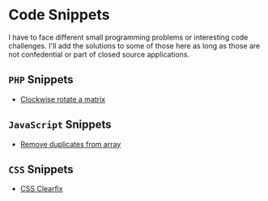 # Code Snippets
I have to face different small programming problems or interesting code challenges. I'll add the solutions to some of those here as long as those are not confedential or part of closed source applications.

## `PHP` Snippets
* [Clockwise rotate a matrix](https://github.com/ghumkumar/code_snippets/blob/master/matrix_rotate_clockwise.php)

## `JavaScript` Snippets
* [Remove duplicates from array](https://github.com/ghumkumar/code_snippets/blob/master/array_unique.js)

## `CSS` Snippets
* [CSS Clearfix](https://github.com/ghumkumar/code_snippets/blob/master/clearfix.css)
